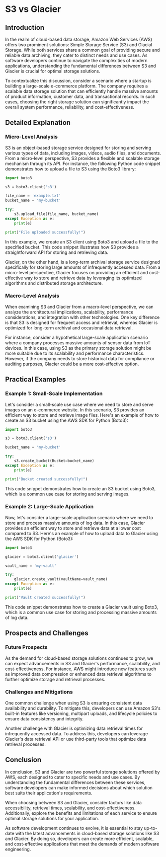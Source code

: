 # S3 vs Glacier
## Introduction

In the realm of cloud-based data storage, Amazon Web Services (AWS) offers two prominent solutions: Simple Storage Service (S3) and Glacial Storage. While both services share a common goal of providing secure and reliable data archiving, they cater to distinct needs and use cases. As software developers continue to navigate the complexities of modern applications, understanding the fundamental differences between S3 and Glacier is crucial for optimal storage solutions.

To contextualize this discussion, consider a scenario where a startup is building a large-scale e-commerce platform. The company requires a scalable data storage solution that can efficiently handle massive amounts of product information, customer data, and transactional records. In such cases, choosing the right storage solution can significantly impact the overall system performance, reliability, and cost-effectiveness.

## Detailed Explanation

### Micro-Level Analysis

S3 is an object-based storage service designed for storing and serving various types of data, including images, videos, audio files, and documents. From a micro-level perspective, S3 provides a flexible and scalable storage mechanism through its API. For instance, the following Python code snippet demonstrates how to upload a file to S3 using the Boto3 library:
```python
import boto3

s3 = boto3.client('s3')

file_name = 'example.txt'
bucket_name = 'my-bucket'

try:
    s3.upload_file(file_name, bucket_name)
except Exception as e:
    print(e)

print("File uploaded successfully!")
```
In this example, we create an S3 client using Boto3 and upload a file to the specified bucket. This code snippet illustrates how S3 provides a straightforward API for storing and retrieving data.

Glacier, on the other hand, is a long-term archival storage service designed specifically for storing large amounts of infrequently accessed data. From a micro-level perspective, Glacier focuses on providing an efficient and cost-effective way to store and retrieve data by leveraging its optimized algorithms and distributed storage architecture.

### Macro-Level Analysis

When examining S3 and Glacier from a macro-level perspective, we can analyze the architectural implications, scalability, performance considerations, and integration with other technologies. One key difference is that S3 is designed for frequent access and retrieval, whereas Glacier is optimized for long-term archival and occasional data retrieval.

For instance, consider a hypothetical large-scale application scenario where a company processes massive amounts of sensor data from IoT devices. In this case, using S3 as the primary storage solution might be more suitable due to its scalability and performance characteristics. However, if the company needs to store historical data for compliance or auditing purposes, Glacier could be a more cost-effective option.

## Practical Examples

### Example 1: Small-Scale Implementation

Let's consider a small-scale use case where we need to store and serve images on an e-commerce website. In this scenario, S3 provides an efficient way to store and retrieve image files. Here's an example of how to create an S3 bucket using the AWS SDK for Python (Boto3):
```python
import boto3

s3 = boto3.client('s3')

bucket_name = 'my-bucket'

try:
    s3.create_bucket(Bucket=bucket_name)
except Exception as e:
    print(e)

print("Bucket created successfully!")
```
This code snippet demonstrates how to create an S3 bucket using Boto3, which is a common use case for storing and serving images.

### Example 2: Large-Scale Application

Now, let's consider a large-scale application scenario where we need to store and process massive amounts of log data. In this case, Glacier provides an efficient way to store and retrieve data at a lower cost compared to S3. Here's an example of how to upload data to Glacier using the AWS SDK for Python (Boto3):
```python
import boto3

glacier = boto3.client('glacier')

vault_name = 'my-vault'

try:
    glacier.create_vault(vaultName=vault_name)
except Exception as e:
    print(e)

print("Vault created successfully!")
```
This code snippet demonstrates how to create a Glacier vault using Boto3, which is a common use case for storing and processing massive amounts of log data.

## Prospects and Challenges

### Future Prospects

As the demand for cloud-based storage solutions continues to grow, we can expect advancements in S3 and Glacier's performance, scalability, and cost-effectiveness. For instance, AWS might introduce new features such as improved data compression or enhanced data retrieval algorithms to further optimize storage and retrieval processes.

### Challenges and Mitigations

One common challenge when using S3 is ensuring consistent data availability and durability. To mitigate this, developers can use Amazon S3's built-in features like versioning, multipart uploads, and lifecycle policies to ensure data consistency and integrity.

Another challenge with Glacier is optimizing data retrieval times for infrequently accessed data. To address this, developers can leverage Glacier's data retrieval API or use third-party tools that optimize data retrieval processes.

## Conclusion

In conclusion, S3 and Glacier are two powerful storage solutions offered by AWS, each designed to cater to specific needs and use cases. By understanding the fundamental differences between these services, software developers can make informed decisions about which solution best suits their application's requirements.

When choosing between S3 and Glacier, consider factors like data accessibility, retrieval times, scalability, and cost-effectiveness. Additionally, explore the benefits and limitations of each service to ensure optimal storage solutions for your application.

As software development continues to evolve, it is essential to stay up-to-date with the latest advancements in cloud-based storage solutions like S3 and Glacier. By doing so, developers can create more efficient, scalable, and cost-effective applications that meet the demands of modern software engineering.